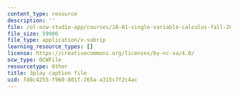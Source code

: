 ```yaml
---
content_type: resource
description: ''
file: /ol-ocw-studio-app/courses/18-01-single-variable-calculus-fall-2006/fd8c4255f960801f265aa315c7f2c4ac_zUEuKrxgHws.srt
file_size: 59906
file_type: application/x-subrip
learning_resource_types: []
license: https://creativecommons.org/licenses/by-nc-sa/4.0/
ocw_type: OCWFile
resourcetype: Other
title: 3play caption file
uid: fd8c4255-f960-801f-265a-a315c7f2c4ac
---
```

